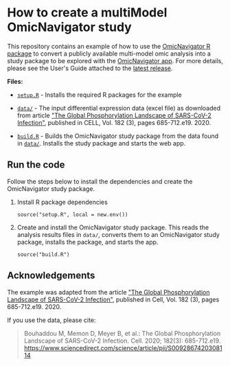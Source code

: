 # How to create a multiModel OmicNavigator study

This repository contains an example of how to use the [OmicNavigator R
package][on-rpkg] to convert a publicly available multi-model omic analysis into 
a study package to be explored with the [OmicNavigator app][on-app]. For more 
details, please see the User's Guide attached to the [latest release][latest].

[on-rpkg]: https://github.com/abbvie-external/OmicNavigator
[on-app]: https://github.com/abbvie-external/OmicNavigatorWebApp
[latest]: https://github.com/abbvie-external/OmicNavigator/releases/latest

**Files:**

* [`setup.R`](./setup.R) - Installs the required R packages for the example

* [`data/`](./data/) - The input differential expression data (excel file) as 
downloaded from article ["The Global Phosphorylation Landscape of SARS-CoV-2 
Infection"][paper], published in CELL, Vol. 182 (3), pages 685-712.e19. 2020.

[paper]: https://www.sciencedirect.com/science/article/pii/S0092867420308114?via%3Dihub#app2

* [`build.R`](./build.R) - Builds the OmicNavigator study package from the
data found in [`data/`](./data/). Installs the study package and starts the web 
app.

## Run the code

Follow the steps below to install the dependencies and create the OmicNavigator 
study package. 

1. Install R package dependencies

    ```
    source("setup.R", local = new.env())
    ```

1. Create and install the OmicNavigator study package. This reads the analysis
results files in `data/`, converts them to an OmicNavigator study package,
installs the package, and starts the app.

    ```
    source("build.R")
    ```

## Acknowledgements

The example was adapted from the article ["The Global Phosphorylation Landscape 
of SARS-CoV-2 Infection"][paper], published in Cell, Vol. 182 (3), 
pages 685-712.e19. 2020.

If you use the data, please cite:

> Bouhaddou M, Memon D, Meyer B, et al.: The Global Phosphorylation Landscape 
> of SARS-CoV-2 Infection. Cell. 2020; 182(3): 685-712.e19.
https://www.sciencedirect.com/science/article/pii/S0092867420308114

